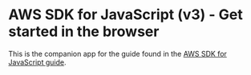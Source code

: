 # AWS SDK for JavaScript (v3) - Get started in the browser
This is the companion app for the guide found in the [AWS SDK for JavaScript guide](https://docs.aws.amazon.com/sdk-for-javascript/v3/developer-guide/getting-started-browser.html).
